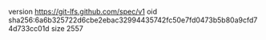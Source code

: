 version https://git-lfs.github.com/spec/v1
oid sha256:6a6b325722d6cbe2ebac32994435742fc50e7fd0473b5b80a9cfd74d733cc01d
size 2557
